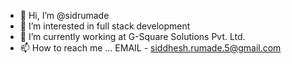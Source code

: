 - 👋 Hi, I’m @sidrumade
- 👀 I’m interested in full stack development
- 🌱 I’m currently working at G-Square Solutions Pvt. Ltd.
- 📫 How to reach me ...
EMAIL - siddhesh.rumade.5@gmail.com

<!---
sidrumade/sidrumade is a ✨ special ✨ repository because its `README.md` (this file) appears on your GitHub profile.
You can click the Preview link to take a look at your changes.
--->
